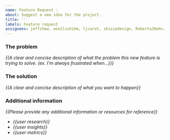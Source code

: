 ```yaml
---
name: Feature Request 💡
about: Suggest a new idea for the project.
title: ''
labels: Feature request
assignees: jeffchew, wonilsuhibm, ljcarot, shixiedesign, RobertaJHahn, oliviaflory, annawen1
---
```


<!-- replace _{{...}}_ with your own words -->

### The problem
_{{A clear and concise description of what the problem this new feature is trying to solve. (ex. I'm always frustrated when...)}}_

### The solution
_{{A clear and concise description of what you want to happen}}_

### Additional information
 _{{Please provide any additional information or resources for reference}}_
 - _{{user research}}_
 - _{{user insights}}_
 - _{{user metrics}}_
